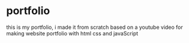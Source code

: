 # portfolio
this is my portfolio, i made it from scratch based on a youtube video for making website portfolio with html css and javaScript

